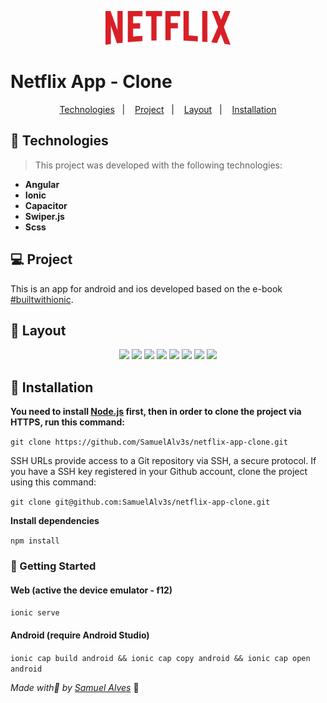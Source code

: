 <p align="center">
 <img src="./src/assets/img/logo-text.png" width="200"/>
</p>

# **Netflix App** - Clone

<p align="center">
  <a href="#-technologies">Technologies</a>&nbsp;&nbsp;&nbsp;|&nbsp;&nbsp;&nbsp;
  <a href="#-project">Project</a>&nbsp;&nbsp;&nbsp;|&nbsp;&nbsp;&nbsp;
  <a href="#-layout">Layout</a>&nbsp;&nbsp;&nbsp;|&nbsp;&nbsp;&nbsp;
  <a href="#-installation">Installation</a>
</p>

## 🚀 Technologies

> This project was developed with the following technologies:

- **Angular**
- **Ionic**
- **Capacitor**
- **Swiper.js**
- **Scss**

## 💻 Project

This is an app for android and ios developed based on the e-book [#builtwithionic](https://builtwithionic.com/).

## 👀 Layout

<p align="center">

<img src="https://user-images.githubusercontent.com/49680351/156471597-e6014ac9-ab92-4579-b047-79e1603d69e8.png" width="150"/>

<img src="https://user-images.githubusercontent.com/49680351/156471592-7f245f6d-4ded-4437-b5c4-aa3bfd3935e2.png" width="150"/>

<img src="https://user-images.githubusercontent.com/49680351/156471593-3f85304d-02b4-4677-b7a9-be82471449cc.png" width="150"/>

<img src="https://user-images.githubusercontent.com/49680351/156471598-a82b9534-b229-4f31-ba4c-edc8b1ff271a.png" width="150"/>

<img src="https://user-images.githubusercontent.com/49680351/156471589-2712da5e-ecf9-49e6-9ba7-a045e7299fcd.png" width="150"/>

<img src="https://user-images.githubusercontent.com/49680351/156471595-1d48062f-74bb-43b3-9eac-b51fd52420f9.png" width="150"/>

<img src="https://user-images.githubusercontent.com/49680351/156471585-2751ef83-09c9-4729-8edb-272af520d2b1.png" width="150"/>
  
<img src="https://user-images.githubusercontent.com/49680351/156471600-6f9d7e92-9b89-42b3-b403-f9096c4fa6dd.png" width="150"/>
</p>

## 👷 Installation

**You need to install [Node.js](https://nodejs.org/en/download/) first, then in order to clone the project via HTTPS, run this command:**

`git clone https://github.com/SamuelAlv3s/netflix-app-clone.git`

SSH URLs provide access to a Git repository via SSH, a secure protocol. If you have a SSH key registered in your Github account, clone the project using this command:

`git clone git@github.com:SamuelAlv3s/netflix-app-clone.git`

**Install dependencies**

`npm install`

### 🏃 Getting Started

#### Web (active the device emulator - f12)

`ionic serve`

#### Android (require Android Studio)

`ionic cap build android && ionic cap copy android && ionic cap open android`

_Made with💙 by [Samuel Alves](https://github.com/SamuelAlv3s?tab=repositories)_ 🚀
